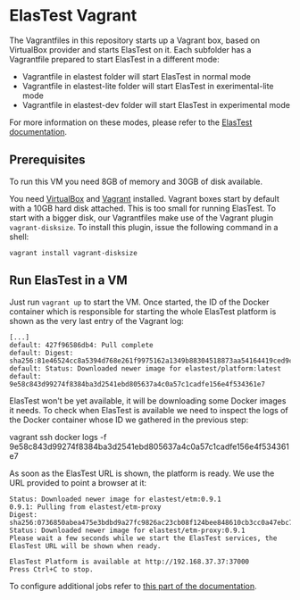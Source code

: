 # ElasTest Vagrant

The Vagrantfiles in this repository starts up a Vagrant box, based on VirtualBox provider and starts ElasTest on it. Each subfolder has a Vagrantfile prepared to start ElasTest in a different mode: 

* Vagrantfile in elastest folder will start ElasTest in normal mode
* Vagrantfile in elastest-lite folder will start ElasTest in exerimental-lite mode
* Vagrantfile in elastest-dev folder will start ElasTest in experimental mode

For more information on these modes, please refer to the [ElasTest documentation](https://elastest.io/docs/).

## Prerequisites

To run this VM you need 8GB of memory and 30GB of disk available.

You need [VirtualBox](https://www.virtualbox.org/wiki/Downloads) and [Vagrant](https://www.vagrantup.com/docs/installation/) installed. Vagrant boxes start by default with a 10GB hard disk attached. 
This is too small for running ElasTest. To start with a bigger disk, our Vagrantfiles make use of the Vagrant plugin `vagrant-disksize`. To install this plugin, issue the following command in a shell:

    vagrant install vagrant-disksize

## Run ElasTest in a VM

Just run `vagrant up` to start the VM. Once started, the ID of the Docker container which is responsible for starting the whole ElasTest platform is shown as the very last entry of the Vagrant log:

    [...]
    default: 427f96586db4: Pull complete
    default: Digest: sha256:81e46524cc8a5394d768e261f9975162a1349b88304518873aa54164419ced9c
    default: Status: Downloaded newer image for elastest/platform:latest
    default: 9e58c843d99274f8384ba3d2541ebd805637a4c0a57c1cadfe156e4f534361e7

ElasTest won't be yet available, it will be downloading some Docker images it needs. To check when ElasTest is available we need to inspect the logs of the Docker container whose ID we gathered in the previous step:

   vagrant ssh
   docker logs -f 9e58c843d99274f8384ba3d2541ebd805637a4c0a57c1cadfe156e4f534361e7

As soon as the ElasTest URL is shown, the platform is ready. We use the URL provided to point a browser at it:

    Status: Downloaded newer image for elastest/etm:0.9.1
    0.9.1: Pulling from elastest/etm-proxy
    Digest: sha256:0736850abea475e3bdbd9a27fc9826ac23cb08f124bee848610cb3cc0a47ebc7
    Status: Downloaded newer image for elastest/etm-proxy:0.9.1
    Please wait a few seconds while we start the ElasTest services, the ElasTest URL will be shown when ready.

    ElasTest Platform is available at http://192.168.37.37:37000
    Press Ctrl+C to stop.

To configure additional jobs refer to [this part of the documentation](https://elastest.io/docs/testing/unit/).
